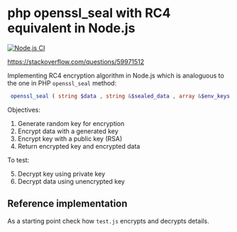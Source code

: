php openssl_seal with RC4 equivalent in Node.js
=======================================

[![Node.js CI](https://github.com/ivarprudnikov/node-crypto-rc4-encrypt-decrypt/workflows/Node.js%20CI/badge.svg)](https://github.com/ivarprudnikov/node-crypto-rc4-encrypt-decrypt/actions)

https://stackoverflow.com/questions/59971512

Implementing RC4 encryption algorithm in Node.js which is analoguous to the one in PHP `openssl_seal` method:

```php
 openssl_seal ( string $data , string &$sealed_data , array &$env_keys , array $pub_key_ids [, string $method = "RC4" [, string &$iv ]] ) : int
```

Objectives:

1. Generate random key for encryption
2. Encrypt data with a generated key
3. Encrypt key with a public key (RSA)
4. Return encrypted key and encrypted data

To test:

5. Decrypt key using private key
6. Decrypt data using unencrypted key

## Reference implementation

As a starting point check how `test.js` encrypts and decrypts details.